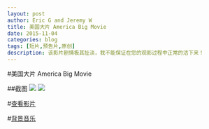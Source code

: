 ```yaml
---
layout: post
author: Eric G and Jeremy W
title: 美国大片 America Big Movie
date: 2015-11-04
categories: blog
tags: [短片,预告片,原创]
description: 该影片剧情极其扯淡，我不能保证在您的观影过程中正常的活下来！
---
```

#美国大片 America Big Movie

##截图
![](http://www.computereric.xyz/cache/img/americabigmovie1.png)
![](http://www.computereric.xyz/cache/img/americabigmovie2.png)

#[查看影片](http://www.computereric.xyz/cache/files/americabigmovie.mp4)

#[背景音乐](http://www.computereric.xyz/cache/files/americabigmoviemusic.mp3)
